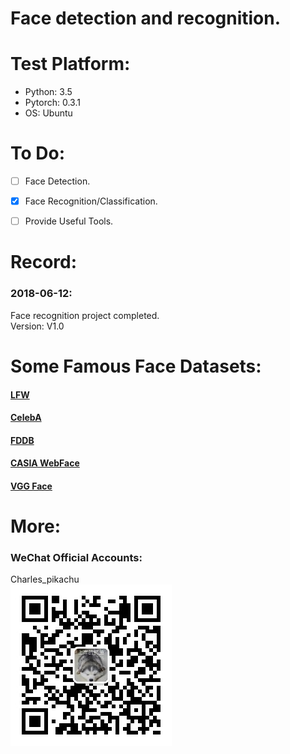 # Face detection and recognition.


# Test Platform:
- Python: 3.5  
- Pytorch: 0.3.1  
- OS: Ubuntu  


# To Do:
- [ ] Face Detection.
- [x] Face Recognition/Classification.
- [ ] Provide Useful Tools.


# Record:
### 2018-06-12: 
Face recognition project completed.  
Version: V1.0  


# Some Famous Face Datasets:
#### [LFW](http://vis-www.cs.umass.edu/lfw/ )
#### [CelebA](http://mmlab.ie.cuhk.edu.hk/projects/CelebA.html)
#### [FDDB](http://vis-www.cs.umass.edu/fddb/)
#### [CASIA WebFace](http://www.cbsr.ia.ac.cn/english/CASIA-WebFace-Database.html)
#### [VGG Face](http://www.robots.ox.ac.uk/~vgg/software/vgg_face/)


# More:
### WeChat Official Accounts:
Charles_pikachu  
![img](pikachu.jpg)